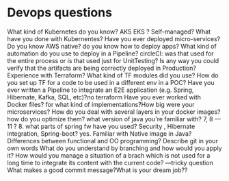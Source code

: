 # Devops questions 

What kind of Kubernetes do you know? AKS EKS ? Self-managed?
What have you done with Kubernentes? Have you ever deployed micro-services?
Do you know AWS native? do you know how to deploy apps? 
What kind of automation do you use to deploy in a Pipeline? circleCI: was that used for the entire process or is that used just for UnitTesting?
Is any way you could verify that the artifacts are being correctly deployed in Production? 
Experience with Terraform?
What kind of TF modules did you use?
How do you set up TF for a code to be used in a different env in a POC? Have you ever written a Pipeline to integrate an E2E application (e.g. Spring, Hibernate, Kafka, SQL, etc)?no terraform 
Have you ever worked with Docker files? for what kind of implementations?How big were your microservices? 
How do you deal with several layers in your docker images? how do you optimize them?
what version of java you're familiar with? 7, 8 — 11 ? 8. 
what parts of spring fw have you used? Security , Hibernate integration, Spring-boot? yes. 
Familiar with Native image in Java?Differences between functional and OO programming?
Describe git in your own words
What do you understand by branching and how would you apply it?
How would you manage a situation of a brach which is not used for a long time to integrate its content with the current code? —tricky question 
What makes a good commit message?What is your dream job??


